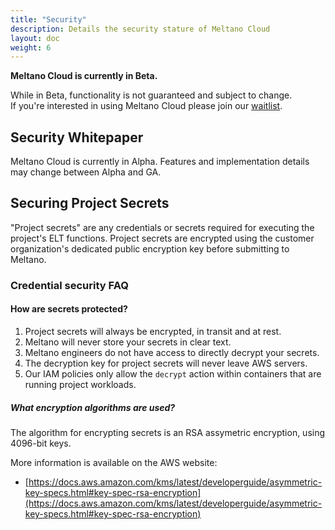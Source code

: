 ```yaml
---
title: "Security"
description: Details the security stature of Meltano Cloud
layout: doc
weight: 6
---
```

<div class="notification is-info">
  <p><strong>Meltano Cloud is currently in Beta.</strong></p>
  <p>While in Beta, functionality is not guaranteed and subject to change. <br> If you're interested in using Meltano Cloud please join our <a href="https://meltano.com/cloud/">waitlist</a>.</p>
</div>

## Security Whitepaper

<div class="notification is-info">
  <p>Meltano Cloud is currently in Alpha. Features and implementation details may change between Alpha and GA.</p>
</div>

## Securing Project Secrets

"Project secrets" are any credentials or secrets required for executing the project's ELT functions. Project secrets are encrypted using the customer organization's dedicated public encryption key before submitting to Meltano.

### Credential security FAQ

#### How are secrets protected?

1. Project secrets will always be encrypted, in transit and at rest.
1. Meltano will never store your secrets in clear text.
1. Meltano engineers do not have access to directly decrypt your secrets.
1. The decryption key for project secrets will never leave AWS servers.
1. Our IAM policies only allow the `decrypt` action within containers that are running project workloads.

##### What encryption algorithms are used?

The algorithm for encrypting secrets is an RSA assymetric encryption, using 4096-bit keys.

More information is available on the AWS website:

- [https://docs.aws.amazon.com/kms/latest/developerguide/asymmetric-key-specs.html#key-spec-rsa-encryption](https://docs.aws.amazon.com/kms/latest/developerguide/asymmetric-key-specs.html#key-spec-rsa-encryption)
